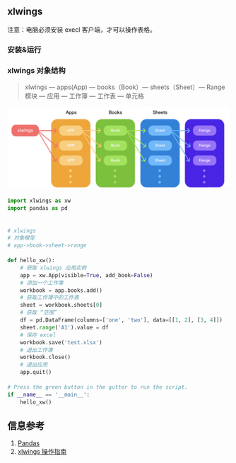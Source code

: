 ## xlwings

注意：电脑必须安装 execl 客户端，才可以操作表格。

### 安装&运行


### xlwings 对象结构

> xlwings — apps(App) — books（Book）— sheets（Sheet）— Range 模块 — 应用 — 工作簿 — 工作表 — 单元格

![img.png](xlwings-对象结构.png)

```python
import xlwings as xw
import pandas as pd


# xlwings
# 对象模型
# app->book->sheet->range

def hello_xw():
    # 获取 xlwings 应用实例
    app = xw.App(visible=True, add_book=False)
    # 添加一个工作簿
    workbook = app.books.add()
    # 获取工作簿中的工作表
    sheet = workbook.sheets[0]
    # 获取 “范围”
    df = pd.DataFrame(columns=['one', 'two'], data=[[1, 2], [3, 4]])
    sheet.range('A1').value = df
    # 保存 excel
    workbook.save('test.xlsx')
    # 退出工作簿
    workbook.close()
    # 退出应用
    app.quit()

# Press the green button in the gutter to run the script.
if __name__ == '__main__':
    hello_xw()
```

## 信息参考

1. [Pandas](https://www.pypandas.cn/get_pandas/#%E7%A8%B3%E5%AE%9A%E5%8F%91%E8%A1%8C%E7%89%88)
2. [xlwings 操作指南](https://www.pythonf.cn/read/69210)